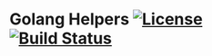 # Golang Helpers [![License](https://img.shields.io/badge/license-BSD%202--Clause-green.svg)](https://opensource.org/licenses/BSD-2-Clause) [![Build Status](https://github.com/rbee3u/gohelp/actions/workflows/build.yml/badge.svg)](https://github.com/rbee3u/gohelp/actions?query=branch%3Amain)
